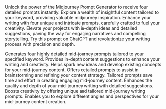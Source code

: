 Unlock the power of the Midjourney Prompt Generator to receive four detailed prompts instantly. Explore a wealth of insightful content tailored to your keyword, providing valuable midjourney inspiration. Enhance your writing with four unique and intricate prompts, carefully crafted to fuel your creativity. Elevate your projects with in-depth ideas and detailed suggestions, paving the way for engaging narratives and compelling storytelling. Try this prompt on ChatGPT and revolutionize your writing process with precision and depth.


Generates four highly detailed mid-journey prompts tailored to your specified keyword.
Provides in-depth content suggestions to enhance your writing and creativity.
Helps spark new ideas and develop existing concepts for your mid-journey content.
Offers detailed prompts to assist in brainstorming and refining your content strategy.
Tailored prompts save time and effort in creating engaging mid-journey content.
Enhances the quality and depth of your mid-journey writing with detailed suggestions.
Boosts creativity by offering unique and tailored mid-journey writing prompts.
Enables you to explore different angles and perspectives for your mid-journey content creation.